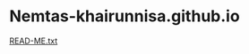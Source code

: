 # Nemtas-khairunnisa.github.io
[READ-ME.txt](https://github.com/alwaysthejung/Nemtas-khairunnisa.github.io/files/13465714/READ-ME.txt)
